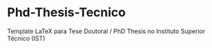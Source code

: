 # Phd-Thesis-Tecnico
Template LaTeX para Tese Doutoral / PhD Thesis no Instituto Superior Técnico (IST)
